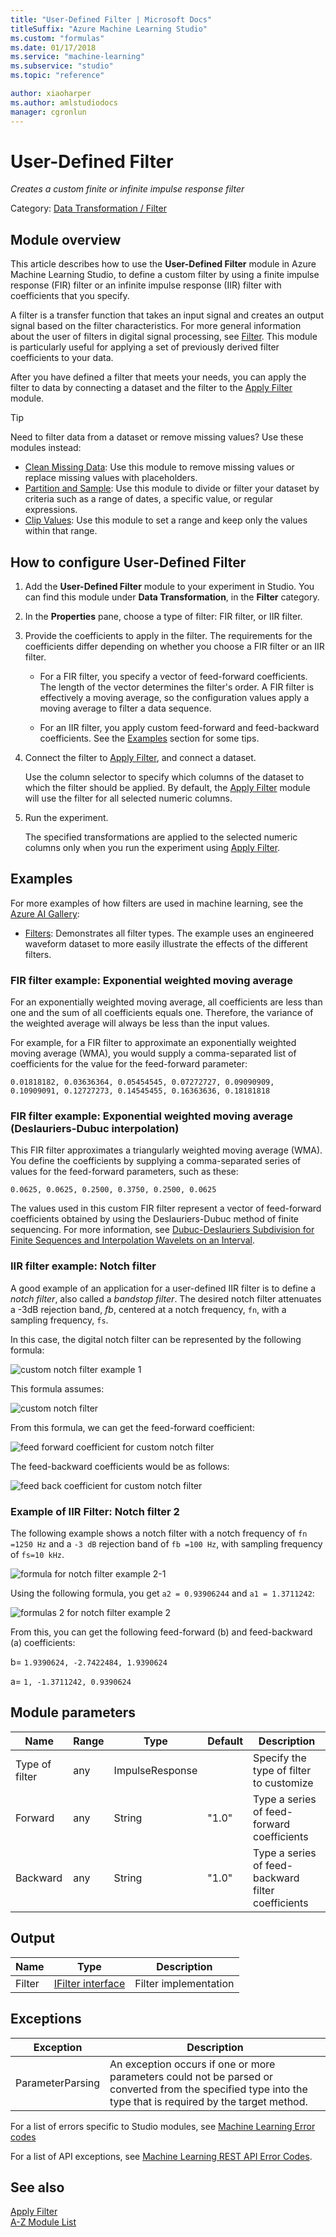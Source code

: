 ```yaml
---
title: "User-Defined Filter | Microsoft Docs"
titleSuffix: "Azure Machine Learning Studio"
ms.custom: "formulas"
ms.date: 01/17/2018
ms.service: "machine-learning"
ms.subservice: "studio"
ms.topic: "reference"

author: xiaoharper
ms.author: amlstudiodocs
manager: cgronlun
---
```

# User-Defined Filter
*Creates a custom finite or infinite impulse response filter*  
  
 Category: [Data Transformation / Filter](data-transformation-filter.md)  
  
## Module overview

This article describes how to use the **User-Defined Filter** module in Azure Machine Learning Studio, to define a custom filter by using a finite impulse response (FIR) filter or an infinite impulse response (IIR) filter with coefficients that you specify.

A filter is a transfer function that takes an input signal and creates an output signal based on the filter characteristics. For more general information about the user of filters in digital signal processing, see [Filter](data-transformation-filter.md). This module is particularly useful for applying a set of previously derived filter coefficients to your data.

After you have defined a filter that meets your needs, you can apply the filter to data by connecting a dataset and the filter to the [Apply Filter](apply-filter.md) module.

> [!TIP]
> Need to filter data from a dataset or remove missing values? Use these modules instead:  
> 
> - [Clean Missing Data](clean-missing-data.md): Use this module to remove missing values or replace missing values with placeholders.  
> - [Partition and Sample](partition-and-sample.md): Use this module to divide or filter your dataset by criteria such as a range of dates, a specific value, or regular expressions.  
> - [Clip Values](clip-values.md): Use this module to set a range and keep only the values within that range.

## How to configure User-Defined Filter

1. Add the **User-Defined Filter** module to your experiment in Studio. You can find this module under **Data Transformation**, in the **Filter** category.

2. In the **Properties** pane, choose a type of filter: FIR filter, or IIR filter.
  
3.  Provide the coefficients to apply in the filter. The requirements for the coefficients differ depending on whether you choose a FIR filter or an IIR filter.

    - For a FIR filter, you specify a vector of feed-forward coefficients. The length of the vector determines the filter's order. A FIR filter is effectively a moving average, so the configuration values apply a moving average to filter a data sequence.

    - For an IIR filter, you apply custom feed-forward and feed-backward coefficients. See the [Examples](#bkmk_Examples) section for some tips.

3.  Connect the filter to [Apply Filter](apply-filter.md), and connect a dataset.

     Use the column selector to specify which columns of the dataset to which the filter should be applied. By default, the [Apply Filter](apply-filter.md) module will use the filter for all selected numeric columns.

4.  Run the experiment.

     The specified transformations are applied to the selected numeric columns only when you run the experiment using [Apply Filter](apply-filter.md).

##  <a name="bkmk_Examples"></a> Examples

For more examples of how filters are used in machine learning, see the [Azure AI Gallery](https://gallery.cortanaintelligence.com/):

- [Filters](http://go.microsoft.com/fwlink/?LinkId=525732): Demonstrates all filter types. The example uses an engineered waveform dataset to more easily illustrate the effects of the different filters.  

###  FIR filter example: Exponential weighted moving average

For an exponentially weighted moving average, all coefficients are less than one and the sum of all coefficients equals one. Therefore, the variance of the weighted average will always be less than the input values.

For example, for a FIR filter to approximate an exponentially weighted moving average (WMA), you would supply a comma-separated list of coefficients for the value for the feed-forward parameter:

```text
0.01818182, 0.03636364, 0.05454545, 0.07272727, 0.09090909, 0.10909091, 0.12727273, 0.14545455, 0.16363636, 0.18181818
```

###  FIR filter example: Exponential weighted moving average (Deslauriers-Dubuc interpolation)  

This FIR filter approximates a triangularly weighted moving average (WMA). You define the coefficients by supplying a comma-separated series of values for the feed-forward parameters, such as these:  

```text
0.0625, 0.0625, 0.2500, 0.3750, 0.2500, 0.0625
```

The values used in this custom FIR filter represent a vector of feed-forward coefficients obtained by using the Deslauriers-Dubuc method of finite sequencing. For more information, see [Dubuc-Deslauriers Subdivision for Finite Sequences and Interpolation Wavelets on an Interval](http://dip.sun.ac.za/~herbst/research/publications/subdiv.pdf).

###  IIR filter example: Notch filter

A good example of an application for a user-defined IIR filter is to define a *notch filter*, also called a *bandstop filter*. The desired notch filter attenuates a -3dB rejection band, *fb*, centered at a notch frequency, `fn`, with a sampling frequency, `fs`. 

In this case, the digital notch filter can be represented by the following formula:

 ![custom notch filter example 1](media/aml-digitalnotchfilter.PNG "aml_digitalnotchfilter")  
  
 This formula assumes:  
  
 ![custom notch filter](media/aml-usernotchfilter4.png)  
  
From this formula, we can get the feed-forward coefficient:  
  
 ![feed forward coefficient for custom notch filter](media/aml-digitalnotchfilter-ffcoefficient.PNG "aml_digitalnotchfilter-ffcoefficient")  
  
 The feed-backward coefficients would be as follows:  
  
 ![feed back coefficient for custom notch filter](media/aml-digitalnotchfilter-fbcoefficient.PNG "aml_digitalnotchfilter-fbcoefficient")  
  
### Example of IIR Filter: Notch filter 2

The following example shows a notch filter with a notch frequency of `fn =1250 Hz` and a `-3 dB` rejection band of `fb =100 Hz`, with sampling frequency of `fs=10 kHz`.  
  
 ![formula for notch filter example 2&#45;1](media/aml-notchfilterexample2-1.PNG "aml_notchfilterexample2-1")  
  
 Using the following formula, you get `a2 = 0.93906244` and `a1 = 1.3711242`:  
  
 ![formulas 2 for notch filter example 2](media/aml-notchfilterexample2-2.PNG "aml_notchfilterexample2-2")  

From this, you can get the following feed-forward (b) and feed-backward (a) coefficients:  
  
 b= `1.9390624, -2.7422484, 1.9390624`  
  
 a= `1, -1.3711242, 0.9390624`  

##  Module parameters

|Name|Range|Type|Default|Description|  
|----------|-----------|----------|-------------|-----------------|  
|Type of filter|any|ImpulseResponse||Specify the type of filter to customize|  
|Forward|any|String|"1.0"|Type a series of feed-forward coefficients|  
|Backward|any|String|"1.0"|Type a series of feed-backward filter coefficients|  
  
##  Output

|Name|Type|Description|  
|----------|----------|-----------------|  
|Filter|[IFilter interface](ifilter-interface.md)|Filter implementation|  

##  Exceptions

|Exception|Description|  
|---------------|-----------------|  
|ParameterParsing|An exception occurs if one or more parameters could not be parsed or converted from the specified type into the type that is required by the target method.|  

For a list of errors specific to Studio modules, see [Machine Learning Error codes](/errors/machine-learning-module-error-codes.md)

For a list of API exceptions, see [Machine Learning REST API Error Codes](https://docs.microsoft.com/azure/machine-learning/studio/web-service-error-codes).  

## See also  
 [Apply Filter](apply-filter.md)   
 [A-Z Module List](a-z-module-list.md)
